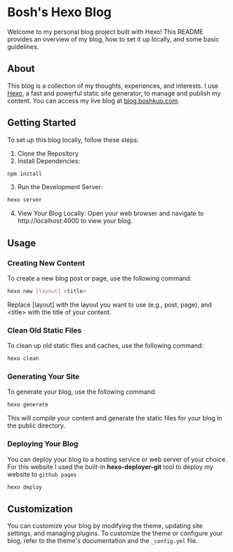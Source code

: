 # Bosh's Hexo Blog
Welcome to my personal blog project built with Hexo! This README provides an overview of my blog, how to set it up locally, and some basic guidelines.

## About

This blog is a collection of my thoughts, experiences, and interests. I use [Hexo](https://hexo.io/zh-tw/index.html), a fast and powerful static site generator, to manage and publish my content. You can access my live blog at [blog.boshkuo.com](https://blog.boshkuo.com/).

## Getting Started
To set up this blog locally, follow these steps:
1. Clone the Repository
2. Install Dependencies:
```bash
npm install
```
3. Run the Development Server:
```bash
hexo server
```
4. View Your Blog Locally:
Open your web browser and navigate to http://localhost:4000 to view your blog.



## Usage
### Creating New Content
To create a new blog post or page, use the following command:
```bash
hexo new [layout] <title>
```
Replace [layout] with the layout you want to use (e.g., post, page), and \<title\> with the title of your content.

### Clean Old Static Files
To clean up old static files and caches, use the following command:
```bash
hexo clean
```

### Generating Your Site
To generate your blog, use the following command:

```bash
hexo generate
```
This will compile your content and generate the static files for your blog in the public directory.

### Deploying Your Blog
You can deploy your blog to a hosting service or web server of your choice.
For this website I used the built-in **hexo-deployer-git** tool to deploy my website to `github pages`
```bash
hexo deploy
```


## Customization
You can customize your blog by modifying the theme, updating site settings, and managing plugins. To customize the theme or configure your blog, refer to the theme's documentation and the `_config.yml` file.

